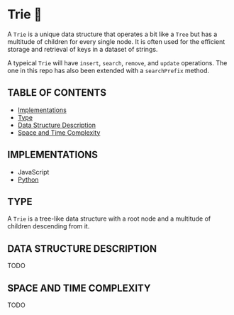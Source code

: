 # Trie 🌲

A `Trie` is a unique data structure that operates a bit like a `Tree` but has a multitude of children for every single node. It is often used for the efficient storage and retrieval of keys in a dataset of strings.

A typeical `Trie` will have `insert`, `search`, `remove`, and `update` operations. The one in this repo has also been extended with a `searchPrefix` method.

## TABLE OF CONTENTS

-   [Implementations](#implementations)
-   [Type](#type)
-   [Data Structure Description](#data-structure-description)
-   [Space and Time Complexity](#space-and-time-complexity)

## IMPLEMENTATIONS

-   JavaScript
-   [Python](trie.py)

## TYPE

A `Trie` is a tree-like data structure with a root node and a multitude of children descending from it.

## DATA STRUCTURE DESCRIPTION

TODO

## SPACE AND TIME COMPLEXITY

TODO
